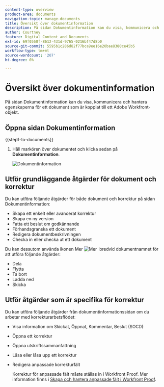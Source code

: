 ```yaml
---
content-type: overview
product-area: documents
navigation-topic: manage-documents
title: Översikt över dokumentinformation
description: På sidan Dokumentinformation kan du visa, kommunicera och hantera egenskaperna för ett dokument som är kopplat till ett Adobe Workfront-objekt.
author: Courtney
feature: Digital Content and Documents
exl-id: 69f0560f-8612-431d-9765-0216bf47d8b0
source-git-commit: 5595b1c286d82f77bca9ee16e20bae8380ce45b5
workflow-type: tm+mt
source-wordcount: '207'
ht-degree: 0%

---
```


# Översikt över dokumentinformation

På sidan Dokumentinformation kan du visa, kommunicera och hantera egenskaperna för ett dokument som är kopplat till ett Adobe Workfront-objekt.

## Öppna sidan Dokumentinformation

{{step1-to-documents}}

1. Håll markören över dokumentet och klicka sedan på **Dokumentinformation**.

   ![Dokumentinformation](assets/document-details-350x179.png)

## Utför grundläggande åtgärder för dokument och korrektur

Du kan utföra följande åtgärder för både dokument och korrektur på sidan Dokumentinformation:

* Skapa ett enkelt eller avancerat korrektur
* Skapa en ny version
* Fatta ett beslut om godkännande
* Förhandsgranska ett dokument
* Redigera dokumentbeskrivningen
* Checka in eller checka ut ett dokument

Du kan dessutom använda ikonen Mer ![Mer &#x200B;](assets/more-icon.png) bredvid dokumentnamnet för att utföra följande åtgärder:

* Dela
* Flytta
* Ta bort
* Ladda ned
* Skicka

## Utför åtgärder som är specifika för korrektur

Du kan utföra följande åtgärder från dokumentinformationssidan om du arbetar med korrekturarbetsflödet:

* Visa information om Skickat, Öppnat, Kommentar, Beslut (SOCD)
* Öppna ett korrektur
* Öppna utskriftssammanfattning
* Låsa eller låsa upp ett korrektur
* Redigera anpassade korrekturfält

  Korrektur för anpassade fält måste ställas in i Workfront Proof. Mer information finns i [Skapa och hantera anpassade fält i Workfront Proof](../../workfront-proof/wp-acct-admin/account-settings/create-and-manage-custom-fields.md).

